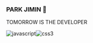 ### PARK JIMIN 👋

TOMORROW IS THE DEVELOPER

![javascript](https://user-images.githubusercontent.com/103014298/176920340-5076702f-f9fa-4ba7-8272-d9a6de9c7c95.svg)![css3](https://user-images.githubusercontent.com/103014298/176920407-4cf90e76-ec56-4e89-9b76-9686cebb6879.svg)

